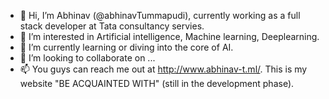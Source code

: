 - 👋 Hi, I’m Abhinav (@abhinavTummapudi), currently working as a full stack developer at Tata consultancy servies.
- 👀 I’m interested in Artificial intelligence, Machine learning, Deeplearning.
- 🌱 I’m currently learning or diving into the core of AI.
- 💞️ I’m looking to collaborate on ...
- 📫 You guys can reach me out at http://www.abhinav-t.ml/. This is my website "BE ACQUAINTED WITH" (still in the development phase).

<!---
abhinavTummapudi/abhinavTummapudi is a ✨ special ✨ repository because its `README.md` (this file) appears on your GitHub profile.
You can click the Preview link to take a look at your changes.
--->
